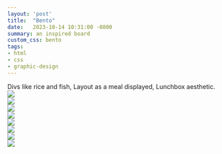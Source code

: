 ```yaml
---
layout: 'post'
title:  "Bento"
date:   2023-10-14 10:31:00 -0800
summary: an inspired board
custom_css: bento
tags:
- html
- css
- graphic-design
---
```

<div class='haiku bg-pink-100 p-4 rounded shadow-xl'>
  <span>Divs like rice and fish,</span>
  <span class='text-center'>Layout as a meal displayed,</span>
  <span class='text-right'>Lunchbox aesthetic.</span>
</div>
<div class="bento-container">
  <div class="top-row">
    <div class='img-wrapper'><img src='castle.jpg'></div>
    <div class='img-wrapper-2'><img src='shadow.jpg'></div>
    <div class='img-wrapper'><img src='crest.jpg'></div>
    <div class='img-wrapper'><img src='tengu.jpg'></div>
  </div>

  <div class="bottom-row">
    <div class='img-wrapper'><img src='bamboo.jpg'></div>
    <div class='img-wrapper'><img src='stone.jpg'></div>
    <div class='img-wrapper-2'><img src='print.jpg'></div>
    <div class='img-wrapper'><img src='roots.jpg'></div>

  </div>
</div>
